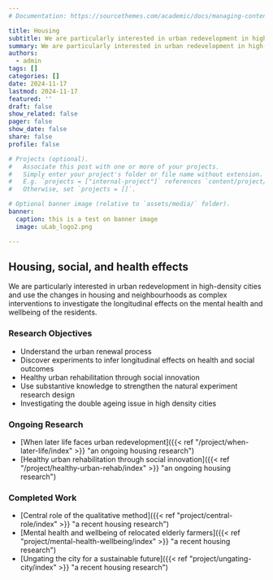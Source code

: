 ```yaml
---
# Documentation: https://sourcethemes.com/academic/docs/managing-content/

title: Housing
subtitle: We are particularly interested in urban redevelopment in high-density cities and use the changes in housing and neighbourhoods as complex interventions to investigate the longitudinal effects on the mental health and wellbeing of the residents.
summary: We are particularly interested in urban redevelopment in high-density cities and use the changes in housing and neighbourhoods as complex interventions to investigate the longitudinal effects on the mental health and wellbeing of the residents.
authors: 
  - admin
tags: []
categories: []
date: 2024-11-17
lastmod: 2024-11-17
featured: ''
draft: false
show_related: false
pager: false
show_date: false
share: false
profile: false

# Projects (optional).
#   Associate this post with one or more of your projects.
#   Simply enter your project's folder or file name without extension.
#   E.g. `projects = ["internal-project"]` references `content/project/deep-learning/index.md`.
#   Otherwise, set `projects = []`.

# Optional banner image (relative to `assets/media/` folder).
banner:
  caption: this is a test on banner image
  image: uLab_logo2.png

---
```


## Housing, social, and health effects

We are particularly interested in urban redevelopment in high-density cities and use the changes in housing and neighbourhoods as complex interventions to investigate the longitudinal effects on the mental health and wellbeing of the residents.

### Research Objectives

- Understand the urban renewal process 
- Discover experiments to infer longitudinal effects on health and social outcomes
- Healthy urban rehabilitation through social innovation
- Use substantive knowledge to strengthen the natural experiment research design
- Investigating the double ageing issue in high density cities

[//]: # ([![The template is mobile first with a responsive design to ensure that your site looks stunning on every device.]&#40;https://raw.githubusercontent.com/wowchemy/wowchemy-hugo-modules/main/starters/academic/preview.png&#41;]&#40;https://hugoblox.com&#41;)

### Ongoing Research
- [When later life faces urban redevelopment]({{< ref "/project/when-later-life/index" >}} "an ongoing housing research")
- [Healthy urban rehabilitation through social innovation]({{< ref "/project/healthy-urban-rehab/index" >}} "an ongoing housing research")

### Completed Work
- [Central role of the qualitative method]({{< ref "project/central-role/index" >}} "a recent housing research")
- [Mental health and wellbeing of relocated elderly farmers]({{< ref "project/mental-health-wellbeing/index" >}} "a recent housing research")
- [Ungating the city for a sustainable future]({{< ref "project/ungating-city/index" >}} "a recent housing research")